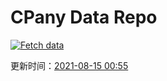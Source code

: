 # CPany Data Repo

[![Fetch data](https://github.com/yjl9903/CPany/actions/workflows/fetch.yml/badge.svg)](https://github.com/yjl9903/CPany/actions/workflows/fetch.yml)

<!-- START_SECTION: update_time -->
更新时间：[2021-08-15 00:55](https://www.timeanddate.com/worldclock/fixedtime.html?msg=Fetch+data&iso=20210815T005553&p1=237)
<!-- END_SECTION: update_time -->

